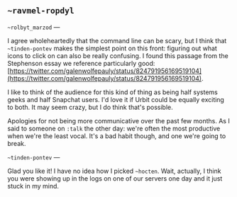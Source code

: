 ## `~ravmel-ropdyl`
`~rolbyt_marzod` — 

I agree wholeheartedly that the command line can be scary, but I think that `~tinden-pontev` makes the simplest point on this front: figuring out what icons to click on can also be really confusing.  I found this passage from the Stephenson essay we reference particularly good: [https://twitter.com/galenwolfepauly/status/824791956169519104](https://twitter.com/galenwolfepauly/status/824791956169519104).  

I like to think of the audience for this kind of thing as being half systems geeks and half Snapchat users.  I'd love it if Urbit could be equally exciting to both.  It may seem crazy, but I do think that's possible.

Apologies for not being more communicative over the past few months.  As I said to someone on `:talk` the other day: we're often the most productive when we're the least vocal.  It's a bad habit though, and one we're going to break.

`~tinden-pontev` — 

Glad you like it!  I have no idea how I picked `~hocten`.  Wait, actually, I think you were showing up in the logs on one of our servers one day and it just stuck in my mind.  

